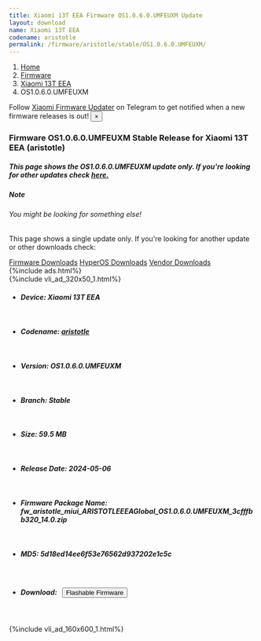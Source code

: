 ```yaml
---
title: Xiaomi 13T EEA Firmware OS1.0.6.0.UMFEUXM Update
layout: download
name: Xiaomi 13T EEA
codename: aristotle
permalink: /firmware/aristotle/stable/OS1.0.6.0.UMFEUXM/
---
```

<nav aria-label="breadcrumb">
    <ol class="breadcrumb">
        <li class="breadcrumb-item"><a href="/">Home</a></li>
        <li class="breadcrumb-item"><a href="/firmware/">Firmware</a></li>
        <li class="breadcrumb-item"><a href="/firmware/aristotle/">Xiaomi 13T EEA</a></li>
        <li class="breadcrumb-item active" aria-current="page">OS1.0.6.0.UMFEUXM</li>
    </ol>
</nav>
<div class="alert alert-primary alert-dismissible fade show" role="alert">
    Follow <a href="https://t.me/XiaomiFirmwareUpdater" class="alert-link">Xiaomi Firmware Updater</a> on Telegram to get
    notified when a new firmware releases is out!
    <button type="button" class="close" data-dismiss="alert" aria-label="Close">
        <span aria-hidden="true">&times;</span>
    </button>
</div>
<div class="col-12 mx-auto">
    <h3 class="title bg-light p-2 rounded">Firmware OS1.0.6.0.UMFEUXM Stable Release for Xiaomi 13T EEA (aristotle)</h3>
    <h5>This page shows the OS1.0.6.0.UMFEUXM update only. If you're looking for other updates check
        <a href="/firmware/aristotle/">here.</a></h5>
    <div class="card">
        <div class="card-body">
            <h5 class="card-title">Note</h5>
            <h6 class="card-subtitle mb-2 text-muted">You might be looking for something else!</h6>
            <p class="card-text">This page shows a single update only.
                If you're looking for another update or other downloads check:</p>
            <a href="/firmware/" class="card-link">Firmware Downloads</a>
            <a href="/hyperos/" class="card-link">HyperOS Downloads</a>
            <a href="/vendor/" class="card-link">Vendor Downloads</a>
        </div>
    </div>
    {%include ads.html%}
    <div class="row justify-content-center">
        <div class="col-10" id="downloads">
                    <div class="card card-body">
            {%include vli_ad_320x50_1.html%}
            <ul class="list-unstyled">
                <li style="padding-bottom: 10px;">
                    <h5><b>Device: </b>Xiaomi 13T EEA</h5>
                </li>
                <li style="padding-bottom: 10px;">
                    <h5><b>Codename: </b> <a href="/firmware/aristotle/" target="_blank">aristotle</a> </h5>
                </li>
                <li style="padding-bottom: 10px;">
                    <h5><b>Version: </b>OS1.0.6.0.UMFEUXM</h5>
                </li>
                <li style="padding-bottom: 10px;">
                    <h5><b>Branch: </b>Stable</h5>
                </li>
                <li style="padding-bottom: 10px;">
                    <h5><b>Size: </b>59.5 MB</h5>
                </li>
                <li style="padding-bottom: 10px;">
                    <h5><b>Release Date: </b>2024-05-06</h5>
                </li>
                <li style="padding-bottom: 10px;">
                    <h5><b>Firmware Package Name: </b><span id="filename" class="text-dark">fw_aristotle_miui_ARISTOTLEEEAGlobal_OS1.0.6.0.UMFEUXM_3cfffbb320_14.0.zip</span></h5>
                </li>
                <li style="padding-bottom: 10px;">
                    <h5><b>MD5: </b><span id="md5" class="text-muted">5d18ed14ee6f53e76562d937202e1c5c</span></h5>
                </li>
                <li style="padding-bottom: 10px;">
                    <h5><b>Download: </b><button type="button" id="download" class="btn btn-primary"
                    style="margin: 7px;" onclick="redirect('fw_aristotle_miui_ARISTOTLEEEAGlobal_OS1.0.6.0.UMFEUXM_3cfffbb320_14.0.zip'); return false;"><i class="fa fa-download"></i> Flashable Firmware</button></h5>
                </li>
            </ul>
        </div>
        </div>
        {%include vli_ad_160x600_1.html%}
    </div>
</div>

